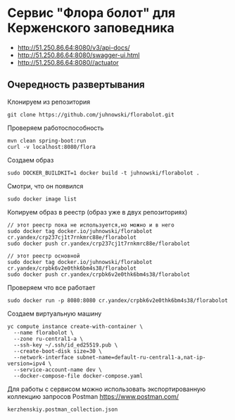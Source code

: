 # Сервис "Флора болот" для Керженского заповедника

- http://51.250.86.64:8080/v3/api-docs/ 
- http://51.250.86.64:8080/swagger-ui.html
- http://51.250.86.64:8080//actuator

## Очередность развертывания
Клонируем из репозитория
```
git clone https://github.com/juhnowski/florabolot.git
```

Проверяем работоспособность
```
mvn clean spring-boot:run
curl -v localhost:8080/flora
```

Создаем образ
```
sudo DOCKER_BUILDKIT=1 docker build -t juhnowski/florabolot .
```

Смотри, что он появился
```
sudo docker image list
```

Копируем образ в реестр (образ уже в двух репозиториях)
```
// этот реестр пока не используется,но можно и в него
sudo docker tag docker.io/juhnowski/florabolot cr.yandex/crp237cj1t7rnkmrc88e/florabolot
sudo docker push cr.yandex/crp237cj1t7rnkmrc88e/florabolot

// этот реестр основной 
sudo docker tag docker.io/juhnowski/florabolot cr.yandex/crpbk6v2e0thk6bm4s38/florabolot
sudo docker push cr.yandex/crpbk6v2e0thk6bm4s38/florabolot
```

Проверяем что все работает
```
sudo docker run -p 8080:8080 cr.yandex/crpbk6v2e0thk6bm4s38/florabolot
```

Создаем виртуальную машину
```
yc compute instance create-with-container \
  --name florabolot \
  --zone ru-central1-a \
  --ssh-key ~/.ssh/id_ed25519.pub \
  --create-boot-disk size=30 \
  --network-interface subnet-name=default-ru-central1-a,nat-ip-version=ipv4 \
  --service-account-name dev \
  --docker-compose-file docker-compose.yaml
```
Для работы с сервисом можно использовать экспортированную коллекцию запросов Postman https://www.postman.com/

```
kerzhenskiy.postman_collection.json
```